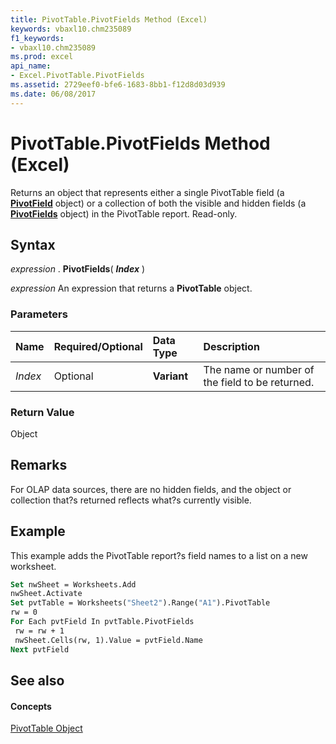 ```yaml
---
title: PivotTable.PivotFields Method (Excel)
keywords: vbaxl10.chm235089
f1_keywords:
- vbaxl10.chm235089
ms.prod: excel
api_name:
- Excel.PivotTable.PivotFields
ms.assetid: 2729eef0-bfe6-1683-8bb1-f12d8d03d939
ms.date: 06/08/2017
---
```



# PivotTable.PivotFields Method (Excel)

Returns an object that represents either a single PivotTable field (a **[PivotField](pivotfield-object-excel.md)** object) or a collection of both the visible and hidden fields (a **[PivotFields](pivotfields-object-excel.md)** object) in the PivotTable report. Read-only.


## Syntax

 _expression_ . **PivotFields**( **_Index_** )

 _expression_ An expression that returns a **PivotTable** object.


### Parameters



|**Name**|**Required/Optional**|**Data Type**|**Description**|
|:-----|:-----|:-----|:-----|
| _Index_|Optional| **Variant**|The name or number of the field to be returned.|

### Return Value

Object


## Remarks

For OLAP data sources, there are no hidden fields, and the object or collection that?s returned reflects what?s currently visible.


## Example

This example adds the PivotTable report?s field names to a list on a new worksheet.


```vb
Set nwSheet = Worksheets.Add 
nwSheet.Activate 
Set pvtTable = Worksheets("Sheet2").Range("A1").PivotTable 
rw = 0 
For Each pvtField In pvtTable.PivotFields 
 rw = rw + 1 
 nwSheet.Cells(rw, 1).Value = pvtField.Name 
Next pvtField
```


## See also


#### Concepts


[PivotTable Object](pivottable-object-excel.md)

